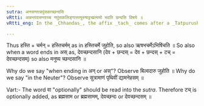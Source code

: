 ```yaml
---
sutra: अनसन्तान्नपुंसकाच्छन्दसि
vRtti: अन्नन्तादसन्ताच्च नपुंसकलिङ्गात्तत्पुरुषाट्टच्प्रत्ययो भवति छन्दसि विषये ॥
vRtti_eng: In the _Chhandas_, the affix _tach_ comes after a _Tatpurusha_ compound in Neuter Gender ending in अन् or अस् ॥

---
```

Thus हस्ति + चर्मन् = हस्तिचर्मम् as in हस्तिचर्मे जुहोति, so also ऋषभचर्मेऽभिषिंचति ॥ So also when a word ends in अस् as, देवच्छन्दसानि (देव + छन्दस् = देव + छन्दस् + टच् = देवच्छन्दसम्) so also मनुष्य च्छन्दसानि ॥

Why do we say "when ending in अन् or अस्"? Observe बिल्वदारु जुहोति ॥ Why do we say "in the Neuter"? Observe सुत्रामाणं पृथिवीं द्यामनेहसम् ॥

Vart:- The word वा "optionally" should be read into the _sutra_. Therefore टच् is optionally added, as ब्रह्मसाम or ब्रह्मसामम्, देवच्छन्दः or देवच्छन्दसम् ॥